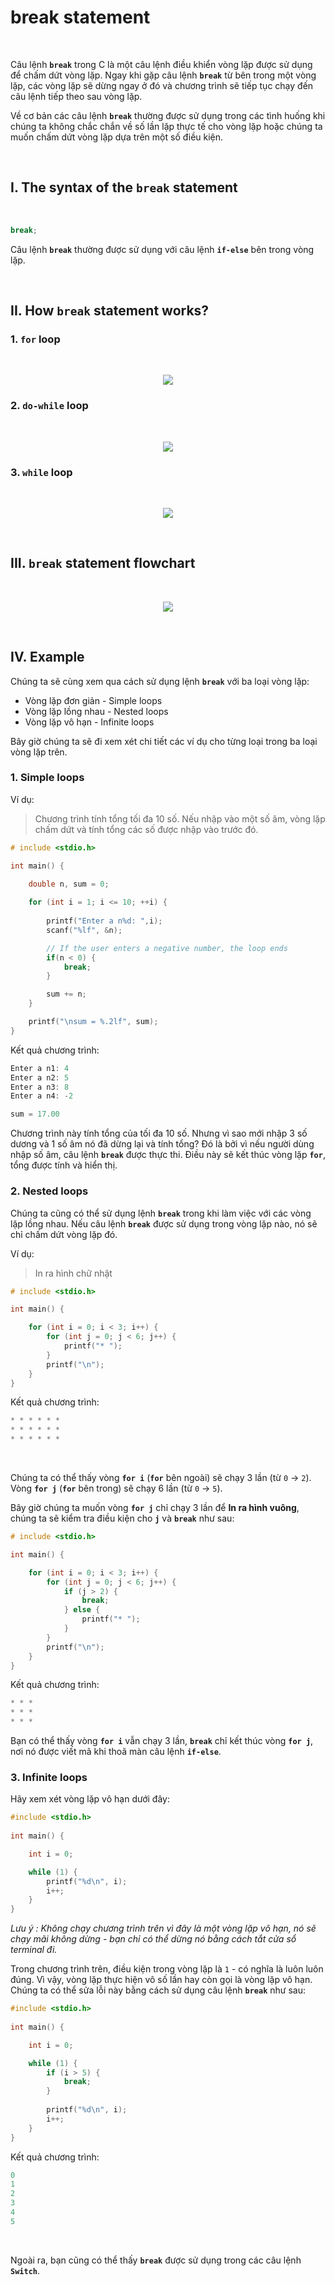 # break statement

<br />

Câu lệnh **`break`** trong C là một câu lệnh điều khiển vòng lặp được sử dụng để chấm dứt vòng lặp. Ngay khi gặp câu lệnh **`break`** từ bên trong một vòng lặp, các vòng lặp sẽ dừng ngay ở đó và chương trình sẽ tiếp tục chạy đến câu lệnh tiếp theo sau vòng lặp.


Về cơ bản các câu lệnh **`break`** thường được sử dụng trong các tình huống khi chúng ta không chắc chắn về số lần lặp thực tế cho vòng lặp hoặc chúng ta muốn chấm dứt vòng lặp dựa trên một số điều kiện.

<br />

## I. The syntax of the `break` statement

<br />

```c
break;
```

Câu lệnh **`break`** thường được sử dụng với câu lệnh **`if-else`** bên trong vòng lặp.

<br />

## II. How `break` statement works?

### 1. `for` loop

<br />

<p align="center">
  <img src="https://github.com/AnestLearning/Course-C-Fundamentals/blob/master/Images/c-break-statement-works-1.jpg">
</p>


### 2. `do-while` loop

<br />

<p align="center">
  <img src="https://github.com/AnestLearning/Course-C-Fundamentals/blob/master/Images/c-break-statement-works-2.jpg">
</p>


### 3. `while` loop

<br />

<p align="center">
  <img src="https://github.com/AnestLearning/Course-C-Fundamentals/blob/master/Images/c-break-statement-works-3.jpg">
</p>

<br />

## III. `break` statement flowchart

<br />

<p align="center">
  <img src="https://github.com/AnestLearning/Course-C-Fundamentals/blob/master/Images/c-break-statement-flowchart.jpg">
</p>

<br />

## IV. Example

Chúng ta sẽ cùng xem qua cách sử dụng lệnh **`break`** với ba loại vòng lặp:

- Vòng lặp đơn giản - Simple loops
- Vòng lặp lồng nhau - Nested loops
- Vòng lặp vô hạn - Infinite loops

Bây giờ chúng ta sẽ đi xem xét chi tiết các ví dụ cho từng loại trong ba loại vòng lặp trên.

### 1. Simple loops

Ví dụ:
> Chương trình tính tổng tối đa 10 số. Nếu nhập vào một số âm, vòng lặp chấm dứt và tính tổng các số được nhập vào trước đó.

```c
# include <stdio.h>

int main() {
	
    double n, sum = 0;

    for (int i = 1; i <= 10; ++i) {
    	
        printf("Enter a n%d: ",i);
        scanf("%lf", &n);

        // If the user enters a negative number, the loop ends
        if(n < 0) {
            break;
        }

        sum += n;
    }

    printf("\nsum = %.2lf", sum);
}
```

Kết quả chương trình:
```c
Enter a n1: 4
Enter a n2: 5
Enter a n3: 8
Enter a n4: -2

sum = 17.00
```

Chương trình này tính tổng của tối đa 10 số. Nhưng vì sao mới nhập 3 số dương và 1 số âm nó đã dừng lại và tính tổng? Đó là bởi vì nếu người dùng nhập số âm, câu lệnh **`break`** được thực thi. Điều này sẽ kết thúc vòng lặp **`for`**, tổng được tính và hiển thị.


### 2. Nested loops

Chúng ta cũng có thể sử dụng lệnh **`break`** trong khi làm việc với các vòng lặp lồng nhau. Nếu câu lệnh **`break`** được sử dụng trong vòng lặp nào, nó sẽ chỉ chấm dứt vòng lặp đó.

Ví dụ:
> In ra hình chữ nhật

```c
# include <stdio.h>

int main() { 

    for (int i = 0; i < 3; i++) { 
        for (int j = 0; j < 6; j++) { 
            printf("* "); 
        } 
        printf("\n");
    }
} 
```

Kết quả chương trình:
```c
* * * * * *
* * * * * *
* * * * * *
```

<br />

Chúng ta có thể thấy vòng **`for i`** (**`for`** bên ngoài) sẽ chạy 3 lần (từ `0` → `2`). Vòng **`for j`** (**`for`** bên trong) sẽ chạy 6 lần (từ `0` → `5`).

Bây giờ chúng ta muốn vòng **`for j`** chỉ chạy 3 lần để **In ra hình vuông**, chúng ta sẽ kiểm tra điều kiện cho **`j`** và **`break`** như sau:

```c
# include <stdio.h>

int main() { 

    for (int i = 0; i < 3; i++) { 
        for (int j = 0; j < 6; j++) { 
            if (j > 2) {
                break; 
            } else {
                printf("* "); 
            }
        } 
        printf("\n");
    }
} 
```

Kết quả chương trình:
```c
* * *
* * *
* * *
```

Bạn có thể thấy vòng **`for i`** vẫn chạy 3 lần, **`break`** chỉ kết thúc vòng **`for j`**, nơi nó được viết mã khi thoã màn câu lệnh **`if-else`**.


### 3. Infinite loops

Hãy xem xét vòng lặp vô hạn dưới đây:

```c
#include <stdio.h> 
  
int main() { 

    int i = 0; 

    while (1) { 
        printf("%d\n", i); 
        i++; 
    } 
} 
```

_Lưu ý : Không chạy chương trình trên vì đây là một vòng lặp vô hạn, nó sẽ chạy mãi không dừng - bạn chỉ có thể dừng nó bằng cách tắt cửa sổ terminal đi._

Trong chương trình trên, điều kiện trong vòng lặp là `1` - có nghĩa là luôn luôn đúng. Vì vậy, vòng lặp thực hiện vô số lần hay còn gọi là vòng lặp vô hạn. Chúng ta có thể sửa lỗi này bằng cách sử dụng câu lệnh **`break`** như sau:

```c
#include <stdio.h> 
  
int main() { 

    int i = 0; 

    while (1) {
    	if (i > 5) {
            break; 
        } 
        
        printf("%d\n", i); 
        i++; 
    } 
} 
```

Kết quả chương trình:
```c
0
1
2
3
4
5
```

<br />

Ngoài ra, bạn cũng có thể thấy **`break`** được sử dụng trong các câu lệnh **`Switch`**.

<br />


